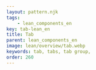 ```yaml
---
layout: pattern.njk
tags: 
    - lean_components_en
key: tab-lean_en
title: Tab
parent: lean_components_en
image: lean/overview/tab.webp
keywords: tab, tabs, tab group, 
order: 260
---
```


